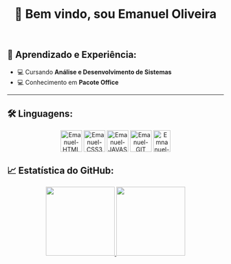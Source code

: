 <h1 align="center">👋 Bem vindo, sou Emanuel Oliveira</h1>

<br>

## 📝 Aprendizado e Experiência:
- 💻 Cursando <strong>Análise e Desenvolvimento de Sistemas</strong>
- 💻 Conhecimento em <strong>Pacote Office</strong>

<hr>

## 🛠️ Linguagens:
<div style="display inline_block" align="center">
<img align="center" alt="Emanuel-HTML" height="50" width"40" src="https://cdn.jsdelivr.net/gh/devicons/devicon/icons/html5/html5-plain-wordmark.svg">
<img align="center" alt="Emanuel-CSS3" height="50" width"40" src="https://cdn.jsdelivr.net/gh/devicons/devicon/icons/css3/css3-plain-wordmark.svg">
<img align="center" alt="Emanuel-JAVASCRIPT" height="50" width"40" src="https://cdn.jsdelivr.net/gh/devicons/devicon/icons/javascript/javascript-plain.svg">
<img align="center" alt="Emanuel-GIT" height="50" width"40" src="https://cdn.jsdelivr.net/gh/devicons/devicon@latest/icons/git/git-original-wordmark.svg">
<img align="center" alt="Emnanuel-PHP" height="50" width="40" src="https://cdn.jsdelivr.net/gh/devicons/devicon@latest/icons/php/php-original.svg">
          
          
</div>

## 📈 Estatística do GitHub:

<div align="center" border-radius="20px">
<a href="https://github.com/emanueloliveirasenai">
<img height="160em" src="https://github-readme-stats.vercel.app/api?username=emanueloliveirasenai&show_icons=true&theme=dark&include_all_commits=true&count_private=true">
<img height="160em" src="https://github-readme-stats.vercel.app/api/top-langs/?username=emanueloliveirasenai&layout=compact&theme=dark">
</a>
</div>
